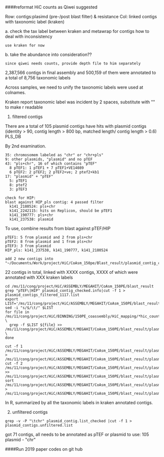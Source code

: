 
####reformat HiC counts as Qiwei suggested

Row: contigs:plasimd (pre-/post blast filter) & resistance
Col: linked contigs with taxonomic label (kraken)

a. check the tax label between kraken and metawrap for contigs
  how to deal with inconsistency

    use kraken for now

b. take the abundance into consideration??

    since qiwei needs counts, provide depth file to him separately

2,387,566 contigs in final assembly and 500,159 of them were annotated to a total of 8,756 taxonomic labels


Across samples, we need to unify the taxonomic labels were used at colnames.

Kraken report taxonomic label was incident by 2 spaces, substitute with "" to make r readable


1. filtered contigs

There are a total of 105 plasmid contigs have hits with plasmid contigs (identity > 90, contig length > 800 bp, matched length/ contig length > 0.6) PLS_DB

By 2nd examination.

    35: chromosomem labeled as "chr" or "chr+pls"
    9: other plasmids, "plasmid" and no pTEF
    43: "pls+chr", 16 of which contains "pTEF"
      8 pTEF1: 1 pTEF1 + 7 pTEF1+VE14089
      6 pTEF2: 2 pTEF2; 2 pTEF2+ve; 2 ptef2+kb1
    17: "plasmid" + "pTEF"
      5: pTEF1
      8: ptef2
      3: pTEF3

    check for HIP:
    blast against HIP_pls contig: 4 passed filter
      k141_2180524: pls+chr
      k141_2242115: hits on Replicon, should be pTEF1
      k141_190777: pls+chr
      k141_237538: plasmid

To use, combine results from blast against pTEF/HIP

    pTEF1: 5 from plasmid and 2 from pls+chr
    pTEF2: 8 from plasmid and 1 from pls+chr
    pTEF3: 3 from plasmid
    HIP_pls: k141_237538, k141_190777, k141_2180524

    add 2 new contigs into "~/Documents/Work/project/HiC/CoAsm_150pe/Blast_result/plasmid_contig_checked.info"


22 contigs in total, linked with XXXX contigs, XXXX of which were annotated with XXX kraken labels

```{sh}
cd /ms/11/cong/project/HiC/ASSEMBLY/MEGAHIT/CoAsm_150PE/blast_result
grep "pTEF\|HIP" plasmid_contig_checked.info|cut -f 1 > plasmid_contigs_filtered_1117.list
export LIST='/ms/11/cong/project/HiC/ASSEMBLY/MEGAHIT/CoAsm_150PE/blast_result/plasmid_contigs_filtered_1117.list'
sed -i "s/$/\t/" $LIST
for file in /ms/11/cong/project/HiC/BINNING/150PE_coassembly/HiC_mapping/*hic_counts.tsv;do \
  grep -f $LIST ${file} >>  /ms/11/cong/project/HiC/ASSEMBLY/MEGAHIT/CoAsm_150PE/blast_result/plasmid_linked_dup_contigs \
done

cut -f 1 /ms/11/cong/project/HiC/ASSEMBLY/MEGAHIT/CoAsm_150PE/blast_result/plasmid_linked_dup_contigs > /ms/11/cong/project/HiC/ASSEMBLY/MEGAHIT/CoAsm_150PE/blast_result/plasmid_linked_dup_contigs.list
cut -f 2 /ms/11/cong/project/HiC/ASSEMBLY/MEGAHIT/CoAsm_150PE/blast_result/plasmid_linked_dup_contigs >> /ms/11/cong/project/HiC/ASSEMBLY/MEGAHIT/CoAsm_150PE/blast_result/plasmid_linked_dup_contigs.list
sort /ms/11/cong/project/HiC/ASSEMBLY/MEGAHIT/CoAsm_150PE/blast_result/plasmid_linked_dup_contigs.list|uniq > /ms/11/cong/project/HiC/ASSEMBLY/MEGAHIT/CoAsm_150PE/blast_result/plasmid_linked_contigs_1117.list
```

In R, summarized by all the taxonomic labels in kraken annotated contigs.



2. unfiltered contigs

```
grep -v -P "\tchr" plasmid_contig.list_checked |cut -f 1 > plasmid_contigs.unfiltered.list
```
 got 71 contigs, all needs to be annotated as pTEF or plasmid
  to use: 105 plasmid - "chr"



####Run 2019 paper codes on git hub
